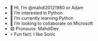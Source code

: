 - 👋 Hi, I’m @mahdi20121980 or Adam
- 👀 I’m interested in Python
- 🌱 I’m currently learning Python
- 💞️ I’m looking to collaborate on Microsoft
- 😄 Pronouns: MahdiDev
- ⚡ Fun fact: I like Sonic

<!---
mahdi20121980/mahdi20121980 is a ✨ special ✨ repository because its `README.md` (this file) appears on your GitHub profile.
You can click the Preview link to take a look at your changes.
--->
